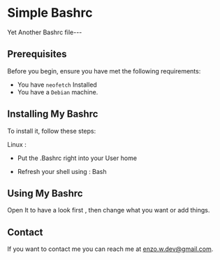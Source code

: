 # Simple Bashrc

Yet Another Bashrc file---

## Prerequisites

Before you begin, ensure you have met the following requirements:

* You have `neofetch` Installed
* You have a `Debian` machine.


## Installing My Bashrc

To install it, follow these steps:

Linux :

* Put the .Bashrc right into your User home

* Refresh your shell using : Bash


## Using My Bashrc

Open It to have a look first , then change what you want or add things.

## Contact

If you want to contact me you can reach me at <enzo.w.dev@gmail.com>.

